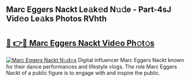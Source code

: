 ## Marc Eggers Nackt Le𝚊k𝚎d N𝚞𝚍e - Part-4sJ Vid𝚎o Le𝚊ks Photos RVhth

# <h2><a href="http://fb7ppn.evod.top/?m=Marc+Eggers+Nackt">🔗 👉🔴 Marc Eggers Nackt Vid𝚎o Ph𝚘t𝚘s</a></h2>

[![Marc Eggers Nackt N𝚞d𝚎s](https://i.imgur.com/8V9OHl7.gif)](http://fb7ppn.evod.top/?m=Marc+Eggers+Nackt)
Digital influencer Marc Eggers Nackt known for their dance performances and lifestyle vlogs. The role Marc Eggers Nackt of a public figure is to engage with and inspire the public. 
